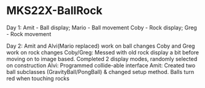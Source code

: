 # MKS22X-BallRock
Day 1:
Amit - Ball display; Mario - Ball movement
Coby - Rock display; Greg - Rock movement

Day 2:
Amit and Alvi(Mario replaced) work on ball changes
Coby and Greg work on rock changes
Coby/Greg: Messed with old rock display a bit before moving on to image based. Completed 2 display modes, randomly selected on construction
Alvi: Programmed collide-able interface
Amit: Created two  ball subclasses (GravityBall/PongBall) & changed setup method. Balls turn red when touching rocks
